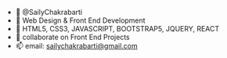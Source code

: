 - 👋 @SailyChakrabarti
- 👀 Web Design & Front End Development
- 🌱 HTML5, CSS3, JAVASCRIPT, BOOTSTRAP5, JQUERY, REACT
- 💞️ collaborate on Front End Projects
- 📫 email: sailychakrabarti@gmail.com

<!---
SailyChakrabarti/SailyChakrabarti is a ✨ special ✨ repository because its `README.md` (this file) appears on your GitHub profile.
You can click the Preview link to take a look at your changes.
--->
